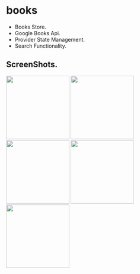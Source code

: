 # books

- Books Store.
- Google Books Api.
- Provider State Management.
- Search Functionality.

## ScreenShots.

<p float="left">

   <img src="https://github.com/mo7amedaliEbaid/books-store/blob/2135deaf8f2cd2f2c621f1ba2c55b8f1de000994/screenshots/home.jpg" width="170" />
   <img src="https://github.com/mo7amedaliEbaid/books-store/blob/2135deaf8f2cd2f2c621f1ba2c55b8f1de000994/screenshots/cats.jpg" width="170" />
   <img src="https://github.com/mo7amedaliEbaid/books-store/blob/2135deaf8f2cd2f2c621f1ba2c55b8f1de000994/screenshots/details.jpg" width="170" />
   <img src="https://github.com/mo7amedaliEbaid/books-store/blob/2135deaf8f2cd2f2c621f1ba2c55b8f1de000994/screenshots/list.jpg" width="170" />
   <img src="https://github.com/mo7amedaliEbaid/books-store/blob/2135deaf8f2cd2f2c621f1ba2c55b8f1de000994/screenshots/search.jpg" width="170" />
</p>
